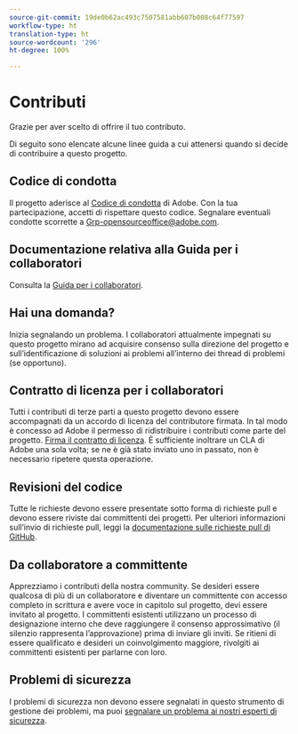 ```yaml
---
source-git-commit: 19de0b62ac493c7507581abb607b008c64f77597
workflow-type: ht
translation-type: ht
source-wordcount: '296'
ht-degree: 100%

---
```

# Contributi

Grazie per aver scelto di offrire il tuo contributo.

Di seguito sono elencate alcune linee guida a cui attenersi quando si decide di contribuire a questo progetto.

## Codice di condotta

Il progetto aderisce al [Codice di condotta](code-of-conduct.md) di Adobe. Con la tua partecipazione, accetti di rispettare questo codice. Segnalare eventuali condotte scorrette a 
[Grp-opensourceoffice@adobe.com](mailto:Grp-opensourceoffice@adobe.com).

## Documentazione relativa alla Guida per i collaboratori

Consulta la [Guida per i collaboratori](https://docs.adobe.com/content/help/it/contributor/contributor-guide/introduction.html).

## Hai una domanda?

Inizia segnalando un problema. I collaboratori attualmente impegnati su questo progetto mirano ad acquisire consenso sulla direzione del progetto e sull’identificazione di soluzioni ai problemi all’interno dei thread di problemi (se opportuno).

## Contratto di licenza per i collaboratori

Tutti i contributi di terze parti a questo progetto devono essere accompagnati da un accordo di licenza del contributore firmata. In tal modo è concesso ad Adobe il permesso di ridistribuire i contributi come parte del progetto. [Firma il contratto di licenza](http://opensource.adobe.com/cla.html). È sufficiente inoltrare un CLA di Adobe una sola volta; se ne è già stato inviato uno in passato, non è necessario ripetere questa operazione.

## Revisioni del codice

Tutte le richieste devono essere presentate sotto forma di richieste pull e devono essere riviste dai committenti dei progetti. Per ulteriori informazioni sull’invio di richieste pull, leggi la [documentazione sulle richieste pull di GitHub](https://help.github.com/articles/about-pull-requests/).

<!--
Lastly, please follow the [pull request template](PULL_REQUEST_TEMPLATE.md) when
submitting a pull request!
-->

## Da collaboratore a committente

Apprezziamo i contributi della nostra community. Se desideri essere qualcosa di più di un collaboratore e diventare un committente con accesso completo in scrittura e avere voce in capitolo sul progetto, devi essere invitato al progetto. I committenti esistenti utilizzano un processo di designazione interno che deve raggiungere il consenso approssimativo (il silenzio rappresenta l’approvazione) prima di inviare gli inviti. Se ritieni di essere qualificato e desideri un coinvolgimento maggiore, rivolgiti ai committenti esistenti per parlarne con loro.

## Problemi di sicurezza

I problemi di sicurezza non devono essere segnalati in questo strumento di gestione dei problemi, ma puoi [segnalare un problema ai nostri esperti di sicurezza](https://helpx.adobe.com/it/security/alertus.html).
